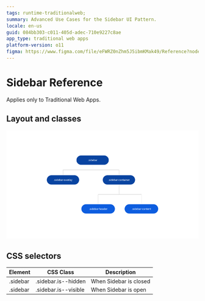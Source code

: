```yaml
---
tags: runtime-traditionalweb; 
summary: Advanced Use Cases for the Sidebar UI Pattern.
locale: en-us
guid: 084bb303-c011-405d-adec-710e9227c8ae
app_type: traditional web apps
platform-version: o11
figma: https://www.figma.com/file/eFWRZ0nZhm5J5ibmKMak49/Reference?node-id=615:573
---
```


# Sidebar Reference

<div class="info" markdown="1">

Applies only to Traditional Web Apps.

</div>

## Layout and classes

![](<images/sidebar-3-diag.png>)

## CSS selectors

| **Element** |  **CSS Class** |  **Description**  |
| --- | --- | --- |
| .sidebar | .sidebar.is--hidden |  When Sidebar is closed  |
| .sidebar | .sidebar.is--visible |  When Sidebar is open  |
